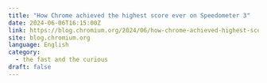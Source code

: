 ```yaml
---
title: "How Chrome achieved the highest score ever on Speedometer 3"
date: 2024-06-06T16:15:00Z
link: https://blog.chromium.org/2024/06/how-chrome-achieved-highest-score-ever.html?utm_medium=RSS&utm_source=news.12bit.vn
site: blog.chromium.org
language: English
category:
  - the fast and the curious
draft: false
---
```

